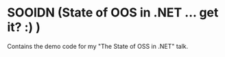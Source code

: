 # SOOIDN (State of OOS in .NET ... get it? :) )

Contains the demo code for my "The State of OSS in .NET" talk.